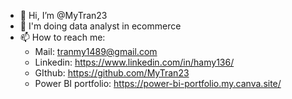- 👋 Hi, I’m @MyTran23
- 👀 I'm doing data analyst in ecommerce
- 📫 How to reach me:
  * Mail: tranmy1489@gmail.com
  * Linkedin: https://www.linkedin.com/in/hamy136/
  * GIthub: https://github.com/MyTran23
  * Power BI portfolio: https://power-bi-portfolio.my.canva.site/
<!---
MyTran23/MyTran23 is a ✨ special ✨ repository because its `README.md` (this file) appears on your GitHub profile.
You can click the Preview link to take a look at your changes.
--->
